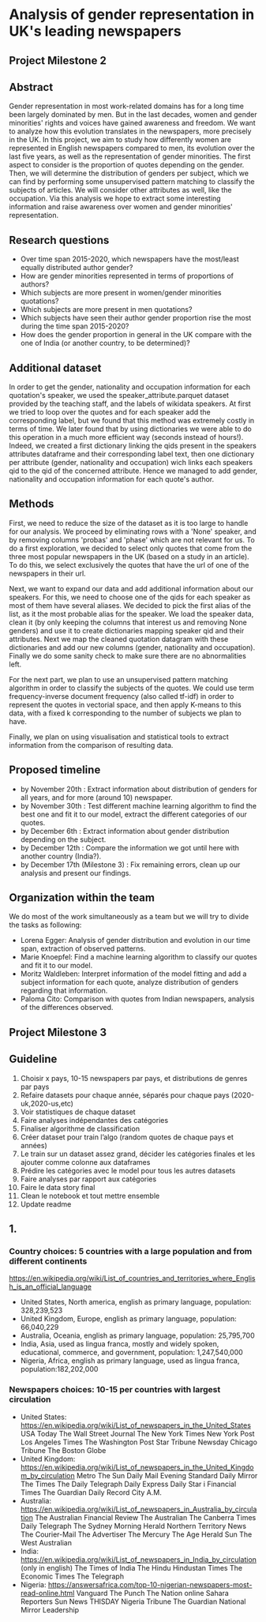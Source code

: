 # Analysis of gender representation in UK's leading newspapers 
## Project Milestone 2

## Abstract
Gender representation in most work-related domains has for a long time been largely dominated by men. But in the last decades, women and gender minorities' rights and voices have gained awareness and freedom. We want to analyze how this evolution translates in the newspapers, more precisely in the UK. In this project, we aim to study how differently women are represented in English newspapers compared to men, its evolution over the last five years, as well as the representation of gender minorities. The first aspect to consider is the proportion of quotes depending on the gender. Then, we will determine the distribution of genders per subject, which we can find by performing some unsupervised pattern matching to classify the subjects of articles. We will consider other attributes as well, like the occupation. Via this analysis we hope to extract some interesting information and raise awareness over women and gender minorities' representation.

## Research questions
- Over time span 2015-2020, which newspapers have the most/least equally distributed author gender?
- How are gender minorities represented in terms of proportions of authors?
- Which subjects are more present in women/gender minorities quotations?
- Which subjects are more present in men quotations?
- Which subjects have seen their author gender proportion rise the most during the time span 2015-2020?
- How does the gender proportion in general in the UK compare with the one of India (or another country, to be determined)?

## Additional dataset
In order to get the gender, nationality and occupation information for each quotation's speaker, we used the speaker_attribute.parquet dataset provided by the teaching staff, and the labels of wikidata speakers. At first we tried to loop over the quotes and for each speaker add the corresponding label, but we found that this method was extremely costly in terms of time. We later found that by using dictionaries we were able to do this operation in a much more efficient way (seconds instead of hours!). Indeed, we created a first dictionary linking the qids present in the speakers attributes dataframe and their corresponding label text, then one dictionary per attribute (gender, nationality and occupation) wich links each speakers qid to the qid of the concerned attribute. Hence we managed to add gender, nationality and occupation information for each quote's author.
 
## Methods 
First, we need to reduce the size of the dataset as it is too large to handle for our analysis. We proceed by eliminating rows with a 'None' speaker, and by removing columns 'probas' and 'phase' which are not relevant for us. To do a first exploration, we decided to select only quotes that come from the three most popular newspapers in the UK (based on a study in an article). To do this, we select exclusively the quotes that have the url of one of the newspapers in their url.
 
Next, we want to expand our data and add additional information about our speakers. For this, we need to choose one of the qids for each speaker as most of them have several aliases. We decided to pick the first alias of the list, as it the most probable alias for the speaker. We load the speaker data, clean it (by only keeping the columns that interest us and removing None genders) and use it to create dictionaries mapping speaker qid and their attributes. Next we map the cleaned quotation datagram with these dictionaries and add our new columns (gender, nationality and occupation). Finally we do some sanity check to make sure there are no abnormalities left.
 
For the next part, we plan to use an unsupervised pattern matching algorithm in order to classify the subjects of the quotes. We could use term frequency-inverse document frequency (also called tf-idf) in order to represent the quotes in vectorial space, and then apply K-means to this data, with a fixed k corresponding to the number of subjects we plan to have.
 
Finally, we plan on using visualisation and statistical tools to extract information from the comparison of resulting data.
 
## Proposed timeline
- by November 20th : Extract information about distribution of genders for all years, and for more (around 10) newspaper.
- by November 30th : Test different machine learning algorithm to find the best one and fit it to our model, extract the different categories of our quotes.
- by December 6th : Extract information about gender distribution depending on the subject.
- by December 12th : Compare the information we got until here with another country (India?).
- by December 17th (Milestone 3) : Fix remaining errors, clean up our analysis and present our findings.
 
## Organization within the team 
We do most of the work simultaneously as a team but we will try to divide the tasks as following:
 
- Lorena Egger: Analysis of gender distribution and evolution in our time span, extraction of observed patterns.
- Marie Knoepfel: Find a machine learning algorithm to classify our quotes and fit it to our model.
- Moritz Waldleben: Interpret information of the model fitting and add a subject information for each quote, analyze distribution of genders regarding that information.
- Paloma Cito: Comparison with quotes from Indian newspapers, analysis of the differences observed.

## Project Milestone 3

## Guideline
 1. Choisir x pays, 10-15 newspapers par pays, et distributions de genres par pays 
 2. Refaire datasets pour chaque année, séparés pour chaque pays (2020-uk,2020-us,etc)
 3. Voir statistiques de chaque dataset
 4. Faire analyses indépendantes des catégories
 5. Finaliser algorithme de classification
 6. Créer dataset pour train l’algo (random quotes de chaque pays et années)
 7. Le train sur un dataset assez grand, décider les catégories finales et les ajouter comme colonne aux dataframes
 8. Prédire les catégories avec le model pour tous les autres datasets 
 9. Faire analyses par rapport aux catégories
 10. Faire le data story final
 11. Clean le notebook et tout mettre ensemble
 12. Update readme

## 1. 
### Country choices: 5 countries with a large population and from different continents
https://en.wikipedia.org/wiki/List_of_countries_and_territories_where_English_is_an_official_language
- United States, North america, english as primary language, population: 328,239,523
- United Kingdom, Europe, english as primary language, population: 66,040,229
- Australia, Oceania, english as primary language, population: 25,795,700
- India, Asia, used as lingua franca, mostly and widely spoken, educational, commerce, and government, population: 1,247,540,000
- Nigeria, Africa, english as primary language, used as lingua franca, population:182,202,000

### Newspapers choices: 10-15 per countries with largest circulation
- United States: https://en.wikipedia.org/wiki/List_of_newspapers_in_the_United_States
     USA Today
     The Wall Street Journal
     The New York Times
     New York Post
     Los Angeles Times
     The Washington Post
     Star Tribune
     Newsday
     Chicago Tribune
     The Boston Globe
- United Kingdom: https://en.wikipedia.org/wiki/List_of_newspapers_in_the_United_Kingdom_by_circulation
     Metro
     The Sun
     Daily Mail
     Evening Standard
     Daily Mirror
     The Times
     The Daily Telegraph
     Daily Express
     Daily Star
     i
     Financial Times
     The Guardian
     Daily Record
     City A.M.
- Australia: https://en.wikipedia.org/wiki/List_of_newspapers_in_Australia_by_circulation
     The Australian Financial Review
     The Australian
     The Canberra Times
     Daily Telegraph
     The Sydney Morning Herald
     Northern Territory News
     The Courier-Mail
     The Advertiser
     The Mercury
     The Age
     Herald Sun
     The West Australian
- India: https://en.wikipedia.org/wiki/List_of_newspapers_in_India_by_circulation (only in english)
     The Times of India
     The Hindu
     Hindustan Times
     The Economic Times
     The Telegraph
- Nigeria: https://answersafrica.com/top-10-nigerian-newspapers-most-read-online.html
     Vanguard
     The Punch
     The Nation online
     Sahara Reporters
     Sun News
     THISDAY
     Nigeria Tribune
     The Guardian
     National Mirror
     Leadership
     
     
     
